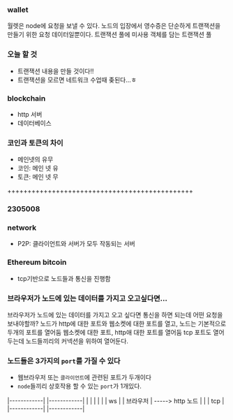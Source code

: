 ### wallet
월렛은 node에 요청을 보낼 수 있다.
노드의 입장에서 영수증은 단순하게 트랜잭션을 만들기 위한 요청 데이터일뿐이다. 
트랜잭션 풀에 
미사용 객체를 담는 트랜잭션 풀


### 오늘 할 것
- 트랜잭션 내용을 만들 것이다!!
- 트랜잭션을 모르면 네트워크 수업때 좆된다...ㅎ

### blockchain
- http 서버
- 데이터베이스

### 코인과 토큰의 차이
- 메인넷의 유무
- 코인: 메인 넷 유
- 토큰: 메인 넷 무

++++++++++++++++++++++++++++++++++++++++++++++

### 2305008
### network
- P2P: 클라이언트와 서버가 모두 작동되는 서버

### Ethereum bitcoin
- tcp기반으로 노드들과 통신을 진행함

### 브라우저가 노드에 있는 데이터를 가지고 오고싶다면...
브라우저가 노드에 있는 데이터를 가지고 오고 싶다면 통신을 하면 되는데
어떤 요청을 보내야할까? 노드가 http에 대한 포트와 웹소켓에 대한 포트를 
열고, 노드는 기본적으로 두개의 포트를 열어둠 웹소켓에 대한 포트, http애 대한 포트를 열어둠
tcp 포트도 열어두는데 노드들끼리의 커넥션을 위하여 열어둔다.

### 노드들은 3가지의 `port`를 가질 수 있다
- 웹브라우저 또는 `클라이언트`에 관련된 포트가 두개이다
- `node`들끼리 상호작용 할 수 있는 `port`가 1개있다.

|------------|              |------------|
|            |              |            |
|            |              ws           |
|   브라우저   |     ----->   http   노드   |
|            |              tcp          |
|------------|              |------------|